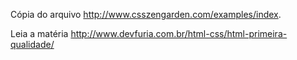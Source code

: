 Cópia do arquivo http://www.csszengarden.com/examples/index.

Leia a matéria http://www.devfuria.com.br/html-css/html-primeira-qualidade/
